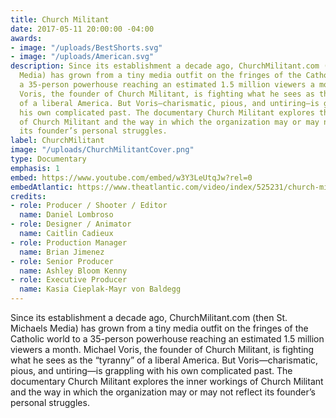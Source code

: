 ```yaml
---
title: Church Militant
date: 2017-05-11 20:00:00 -04:00
awards:
- image: "/uploads/BestShorts.svg"
- image: "/uploads/American.svg"
description: Since its establishment a decade ago, ChurchMilitant.com (then St. Michaels
  Media) has grown from a tiny media outfit on the fringes of the Catholic world to
  a 35-person powerhouse reaching an estimated 1.5 million viewers a month. Michael
  Voris, the founder of Church Militant, is fighting what he sees as the “tyranny”
  of a liberal America. But Voris—charismatic, pious, and untiring—is grappling with
  his own complicated past. The documentary Church Militant explores the inner workings
  of Church Militant and the way in which the organization may or may not reflect
  its founder’s personal struggles.
label: ChurchMilitant
image: "/uploads/ChurchMilitantCover.png"
type: Documentary
emphasis: 1
embed: https://www.youtube.com/embed/w3Y3LeUtqJw?rel=0
embedAtlantic: https://www.theatlantic.com/video/index/525231/church-militant-a-right-wing-media-empire-in-the-making/
credits:
- role: Producer / Shooter / Editor
  name: Daniel Lombroso
- role: Designer / Animator
  name: Caitlin Cadieux
- role: Production Manager
  name: Brian Jimenez
- role: Senior Producer
  name: Ashley Bloom Kenny
- role: Executive Producer
  name: Kasia Cieplak-Mayr von Baldegg
---
```


Since its establishment a decade ago, ChurchMilitant.com (then St. Michaels Media) has grown from a tiny media outfit on the fringes of the Catholic world to a 35-person powerhouse reaching an estimated 1.5 million viewers a month. Michael Voris, the founder of Church Militant, is fighting what he sees as the “tyranny” of a liberal America. But Voris—charismatic, pious, and untiring—is grappling with his own complicated past. The documentary Church Militant explores the inner workings of Church Militant and the way in which the organization may or may not reflect its founder’s personal struggles.